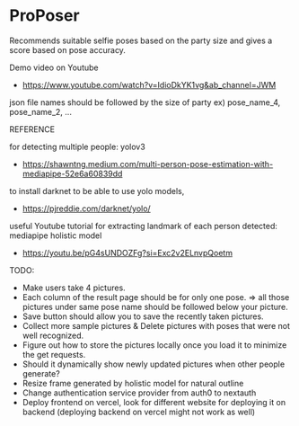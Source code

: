 # ProPoser

Recommends suitable selfie poses based on the party size and gives a score based on pose accuracy.

Demo video on Youtube
-   https://www.youtube.com/watch?v=IdioDkYK1vg&ab_channel=JWM

json file names should be followed by the size of party
ex) pose_name_4, pose_name_2, ...

REFERENCE

for detecting multiple people: yolov3
-   https://shawntng.medium.com/multi-person-pose-estimation-with-mediapipe-52e6a60839dd

to install darknet to be able to use yolo models,
-   https://pjreddie.com/darknet/yolo/

useful Youtube tutorial for extracting landmark of each person detected: mediapipe holistic model
-   https://youtu.be/pG4sUNDOZFg?si=Exc2v2ELnvpQoetm

TODO:

-   Make users take 4 pictures.
-   Each column of the result page should be for only one pose. => all those pictures under same pose name should be followed below your picture.
-   Save button should allow you to save the recently taken pictures.
-   Collect more sample pictures & Delete pictures with poses that were not well recognized.
-   Figure out how to store the pictures locally once you load it to minimize the get requests.
-   Should it dynamically show newly updated pictures when other people generate?
- Resize frame generated by holistic model for natural outline
- Change authentication service provider from auth0 to nextauth
- Deploy frontend on vercel, look for different website for deploying it on backend (deploying backend on vercel might not work as well)


